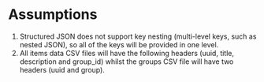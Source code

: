 # Assumptions
1) Structured JSON does not support key nesting (multi-level keys, such as nested JSON), so all of the keys will be provided in one level.
2) All items data CSV files will have the following headers (uuid, title, description and group_id) whilst the groups CSV file will have two headers (uuid and group).